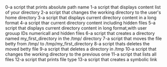 0-a script that prints absolute path name
1-a script that displays content list of your directory
2-a script that changes the working directory to the user's home directory
3-a script that displays current directory content in a long format
4-a script thar current directory content including hidden files
5-a script that displays current directory content in long format,with user grouup IDs numericall and hidden files
6-a script that creates a directory named my_first_directory in the /tmp/ directory
7-a script that moves the file betty from /tmp/ to /tmp/my_first_directory
8-a script thats deletes the moved betty file
9-a script that deletes a directory in /tmp
10-a script that changes the working directory to the previous onie
11-a script that lists all files
12-a script that prints file type
13-a script that creates a symbolic link
